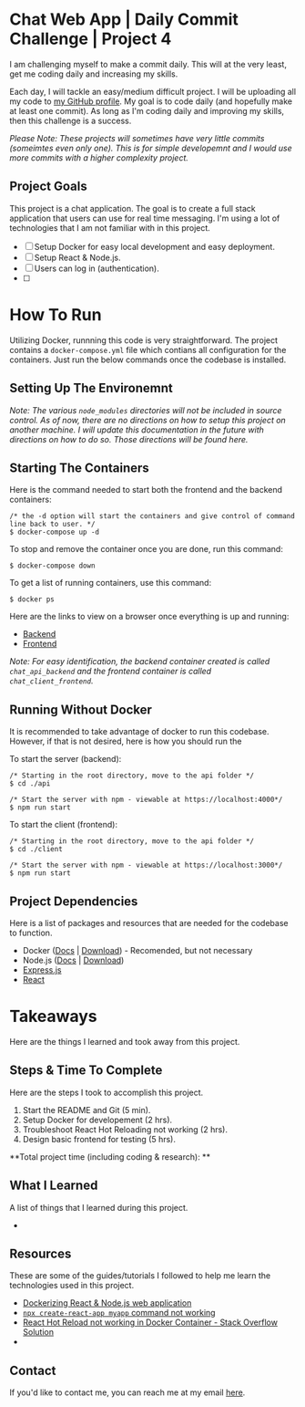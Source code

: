 # Chat Web App | Daily Commit Challenge | Project 4

I am challenging myself to make a commit daily. This will at the very least, get me coding daily and increasing my skills. 

Each day, I will tackle an easy/medium difficult project. I will be uploading all my code to [my GitHub profile](https://github.com/willbushie). My goal is to code daily (and hopefully make at least one commit). As long as I'm coding daily and improving my skills, then this challenge is a success.

*Please Note: These projects will sometimes have very little commits (someimtes even only one). This is for simple developemnt and I would use more commits with a higher complexity project.*

## Project Goals

This project is a chat application. The goal is to create a full stack application that users can use for real time messaging. I'm using a lot of technologies that I am not familiar with in this project. 

- [ ] Setup Docker for easy local development and easy deployment. 
- [ ] Setup React & Node.js. 
- [ ] Users can log in (authentication).
- [ ] 


# How To Run

Utilizing Docker, runnning this code is very straightforward. The project contains a `docker-compose.yml` file which contians all configuration for the containers. Just run the below commands once the codebase is installed. 

## Setting Up The Environemnt

*Note: The various `node_modules` directories will not be included in source control. As of now, there are no directions on how to setup this project on another machine. I will update this documentation in the future with directions on how to do so. Those directions will be found here.*

## Starting The Containers
Here is the command needed to start both the frontend and the backend containers:
```
/* the -d option will start the containers and give control of command line back to user. */
$ docker-compose up -d
```

To stop and remove the container once you are done, run this command:
```
$ docker-compose down
```

To get a list of running containers, use this command: 
```
$ docker ps
```

Here are the links to view on a browser once everything is up and running:
- [Backend](http://localhost:4000/)
- [Frontend](http://localhost:3000/)

*Note: For easy identification, the backend container created is called `chat_api_backend` and the frontend container is called `chat_client_frontend`.*

## Running Without Docker

It is recommended to take advantage of docker to run this codebase. However, if that is not desired, here is how you should run the 

To start the server (backend):
```
/* Starting in the root directory, move to the api folder */
$ cd ./api

/* Start the server with npm - viewable at https://localhost:4000*/
$ npm run start
```

To start the client (frontend):
```
/* Starting in the root directory, move to the api folder */
$ cd ./client

/* Start the server with npm - viewable at https://localhost:3000*/
$ npm run start
```

## Project Dependencies

Here is a list of packages and resources that are needed for the codebase to function.

- Docker ([Docs](https://docs.docker.com/) | [Download](https://www.docker.com/get-started/)) - Recomended, but not necessary
- Node.js ([Docs](https://nodejs.org/en/docs) | [Download](https://nodejs.org/en/download))
- [Express.js](https://expressjs.com/)
- [React](https://react.dev/)

# Takeaways

Here are the things I learned and took away from this project.

## Steps & Time To Complete

Here are the steps I took to accomplish this project. 

1. Start the README and Git (5 min).
2. Setup Docker for developement (2 hrs).
3. Troubleshoot React Hot Reloading not working (2 hrs).
4. Design basic frontend for testing (5 hrs).

**Total project time (including coding & research): **

## What I Learned

A list of things that I learned during this project.

- 

## Resources

These are some of the guides/tutorials I followed to help me learn the technologies used in this project. 

- [Dockerizing React & Node.js web application](https://dev.to/andrewbaisden/how-to-use-docker-in-your-node-and-react-applications-597e)
- [`npx create-react-app myapp` command not working](https://stackoverflow.com/questions/53657920/i-cant-install-react-using-npx-create-react-app)
- [React Hot Reload not working in Docker Container - Stack Overflow Solution](https://stackoverflow.com/a/72478714)
- 

## Contact

If you'd like to contact me, you can reach me at my email [here](mailto:willbushie@gmail.com).